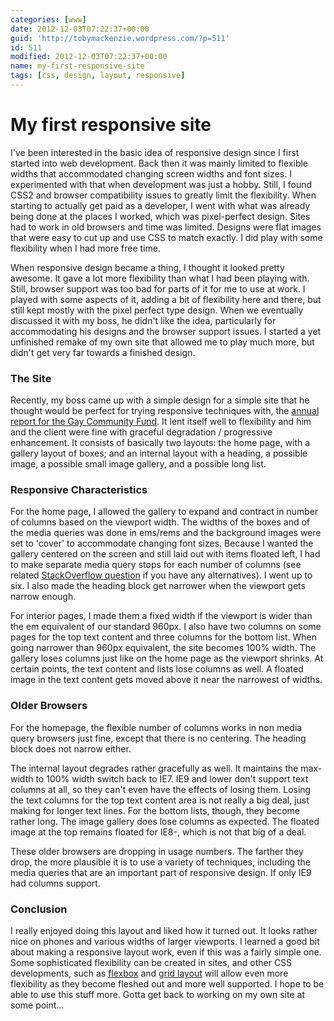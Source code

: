 ```yaml
---
categories: [www]
date: 2012-12-03T07:22:37+00:00
guid: 'http://tobymackenzie.wordpress.com/?p=511'
id: 511
modified: 2012-12-03T07:22:37+00:00
name: my-first-responsive-site
tags: [css, design, layout, responsive]
---
```


My first responsive site
========================

I've been interested in the basic idea of responsive design since I first started into web development.  Back then it was mainly limited to flexible widths that accommodated changing screen widths and font sizes.  I experimented with that when development was just a hobby.  Still, I found CSS2 and browser compatibility issues to greatly limit the flexibility.  When starting to actually get paid as a developer, I went with what was already being done at the places I worked, which was pixel-perfect design.  Sites had to work in old browsers and time was limited.  Designs were flat images that were easy to cut up and use CSS to match exactly.  I did play with some flexibility when I had more free time.

When responsive design became a thing, I thought it looked pretty awesome.  It gave a lot more flexibility than what I had been playing with.  Still, browser support was too bad for parts of it for me to use at work.  I played with some aspects of it, adding a bit of flexibility here and there, but still kept mostly with the pixel perfect type design.  When we eventually discussed it with my boss, he didn't like the idea, particularly for accommodating his designs and the browser support issues.  I started a yet unfinished remake of my own site that allowed me to play much more, but didn't get very far towards a finished design.

### The Site

Recently, my boss came up with a simple design for a simple site that he thought would be perfect for trying responsive techniques with, the [annual report for the Gay Community Fund](http://2011.gaycommunityfund.org/).  It lent itself well to flexibility and him and the client were fine with graceful degradation / progressive enhancement.  It consists of basically two layouts:  the home page, with a gallery layout of boxes; and an internal layout with a heading, a possible image, a possible small image gallery, and a possible long list.

<!--more-->
### Responsive Characteristics

For the home page, I allowed the gallery to expand and contract in number of columns based on the viewport width.  The widths of the boxes and of the media queries was done in ems/rems and the background images were set to 'cover' to accommodate changing font sizes.  Because I wanted the gallery centered on the screen and still laid out with items floated left, I had to make separate media query stops for each number of columns (see related [StackOverflow question](http://stackoverflow.com/questions/13496280/css-horizontally-center-floated-image-gallery) if you have any alternatives).  I went up to six.  I also made the heading block get narrower when the viewport gets narrow enough.

For interior pages, I made them a fixed width if the viewport is wider than the em equivalent of our standard 960px.  I also have two columns on some pages for the top text content and three columns for the bottom list.  When going narrower than 960px equivalent, the site becomes 100% width.  The gallery loses columns just like on the home page as the viewport shrinks.  At certain points, the text content and lists lose columns as well.  A floated image in the text content gets moved above it near the narrowest of widths.

### Older Browsers

For the homepage, the flexible number of columns works in non media query browsers just fine, except that there is no centering.  The heading block does not narrow either.

The internal layout degrades rather gracefully as well.  It maintains the max-width to 100% width switch back to IE7.  IE9 and lower don't support text columns at all, so they can't even have the effects of losing them.  Losing the text columns for the top text content area is not really a big deal, just making for longer text lines.  For the bottom lists, though, they become rather long.  The image gallery does lose columns as expected.  The floated image at the top remains floated for IE8-, which is not that big of a deal.

These older browsers are dropping in usage numbers.  The farther they drop, the more plausible it is to use a variety of techniques, including the media queries that are an important part of responsive design.  If only IE9 had columns support.

### Conclusion

I really enjoyed doing this layout and liked how it turned out.  It looks rather nice on phones and various widths of larger viewports.  I learned a good bit about making a responsive layout work, even if this was a fairly simple one.  Some sophisticated flexibility can be created in sites, and other CSS developments, such as [flexbox](http://www.w3.org/TR/css3-flexbox/) and [grid layout](http://www.w3.org/TR/css3-grid-layout/) will allow even more flexibility as they become fleshed out and more well supported.  I hope to be able to use this stuff more.  Gotta get back to working on my own site at some point…
